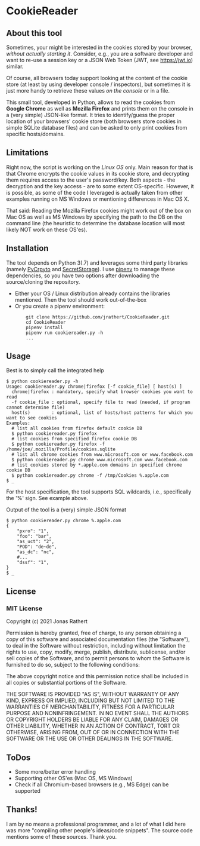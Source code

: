 # CookieReader

## About this tool

Sometimes, your might be interested in the cookies stored by your browser, _without actually starting it_. 
Consider, e.g., you are a software developer and want to re-use a session key or a JSON Web Token (JWT, 
see https://jwt.io) similar. 

Of course, all browsers today support looking at the content of the cookie store (at least by using developer 
console / inspectors), but sometimes it is just more handy to retrieve these values _on the console_ or in a file.

This small tool, developed in Python, allows to read the cookies from **Google Chrome** as well as **Mozilla Firefox** and
prints them on the console in a (very simple) JSON-like format. It tries to identify/guess the proper location of
your browsers' cookie store (both browsers store cookies in simple SQLite database files) and can be asked to 
only print cookies from specific hosts/domains.

## Limitations

Right now, the script is working on the _Linux OS_ only. Main reason for that is that Chrome encrypts the cookie 
values in its cookie store, and decrypting them requires access to the user's password/key.  Both aspects - the 
decryption and the key access - are to some extent OS-specific. However, it is possible, as some of the code I
leveraged is actually taken from other examples running on MS Windows or mentioning differences in Mac OS X.

That said: Reading the Mozilla Firefox cookies might work out of the box on Mac OS as well as MS Windows by
specifying the path to the DB on the command line (the heuristic to determine the database location will most
likely NOT work on these OS'es).

## Installation

The tool depends on Python 3(.7) and leverages some third party libraries (namely 
[PyCrpyto](https://pypi.org/project/pycrypto/) and [SecretStorage](https://pypi.org/project/SecretStorage/)). 
I use [pipenv](https://pipenv.pypa.io/) to manage these dependencies, so you have two options after downloading 
the source/cloning the repository. 
- Either your OS / Linux distribution already contains the libraries mentioned. Then the tool should work 
  out-of-the-box
- Or you create a pipenv environment:
  ```
      git clone https://github.com/jrathert/CookieReader.git
      cd CookieReader
      pipenv install 
      pipenv run cookiereader.py -h
      ...
  ```

## Usage

Best is to simply call the integrated help
```
$ python cookiereader.py -h
Usage: cookiereader.py chrome|firefox [-f cookie_file] [ host(s) ]
  chrome|firefox : mandatory, specify what browser cookies you want to read
  -f cookie_file : optional, specify file to read (needed, if program cannot determine file)
  host(s)        : optional, list of hosts/host patterns for which you want to see cookies
Examples:
  # list all cookies from firefox default cookie DB
  $ python cookiereader.py firefox 
  # list cookies from specified firefox cookie DB
  $ python cookiereader.py firefox -f /home/joe/.mozilla/Profile/cookies.sqlite
  # list all chrome cookies from www.microsoft.com or www.facebook.com
  $ python cookiereader.py chrome www.microsoft.com www.facebook.com
  # list cookies stored by *.apple.com domains in specified chrome cookie DB
  $ python cookiereader.py chrome -f /tmp/Cookies %.apple.com
$ _
```
For the host specification, the tool supports SQL wildcards, i.e., specifically the '%' sign. See example above.

Output of the tool is a (very) simple JSON format

```
$ python cookiereader.py chrome %.apple.com
{
    "pxro": "1",
    "foo": "bar",
    "as_uct": "2",
    "POD": "de~de",
    "as_dc": "nc",
    #...
    "dssf": "1",
}
$ _
```

## License

### MIT License

Copyright (c) 2021 Jonas Rathert

Permission is hereby granted, free of charge, to any person obtaining a copy
of this software and associated documentation files (the "Software"), to deal
in the Software without restriction, including without limitation the rights
to use, copy, modify, merge, publish, distribute, sublicense, and/or sell
copies of the Software, and to permit persons to whom the Software is
furnished to do so, subject to the following conditions:

The above copyright notice and this permission notice shall be included in all
copies or substantial portions of the Software.

THE SOFTWARE IS PROVIDED "AS IS", WITHOUT WARRANTY OF ANY KIND, EXPRESS OR
IMPLIED, INCLUDING BUT NOT LIMITED TO THE WARRANTIES OF MERCHANTABILITY,
FITNESS FOR A PARTICULAR PURPOSE AND NONINFRINGEMENT. IN NO EVENT SHALL THE
AUTHORS OR COPYRIGHT HOLDERS BE LIABLE FOR ANY CLAIM, DAMAGES OR OTHER
LIABILITY, WHETHER IN AN ACTION OF CONTRACT, TORT OR OTHERWISE, ARISING FROM,
OUT OF OR IN CONNECTION WITH THE SOFTWARE OR THE USE OR OTHER DEALINGS IN THE
SOFTWARE.

## ToDos

- Some more/better error handling
- Supporting other OS'es (Mac OS, MS Windows)
- Check if all Chromium-based browsers (e.g., MS Edge) can be supported

## Thanks!

I am by no means a professional programmer, and a lot of what I did here was more "compiling other people's 
ideas/code snippets". The source code mentions some of these sources. Thank you. 


